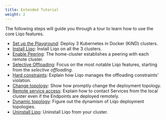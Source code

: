 ```yaml
---
title: Extended Tutorial
weight: 2
---
```


The following steps will guide you through a tour to learn how to use the core Liqo features.

* [Set up the Playground](./kind): Deploy 3 Kubernetes in Docker (KiND) clusters.
* [Install Liqo](./install): Install Liqo on all the 3 clusters.
* [Enable Peering](./peer): The home-cluster establishes a peering with each remote cluster.
* [Selective Offloading](./select_clusters): Focus on the most notable Liqo features, starting from the *selective offloading*.
* [Hard constraints](./hard_constraints): Explain how Liqo manages the offloading constraints' violation.
* [Change topology](./change_topology): Show how promptly change the deployment topology.
* [Remote service access](./remote_service_access): Explain how to contact Services from the local cluster even if the Endpoints are deployed remotely.  
* [Dynamic topology](./dynamic_topology): Figure out the dynamism of Liqo deployment topologies.
* [Uninstall Liqo](./uninstall): Uninstall Liqo from your cluster.






